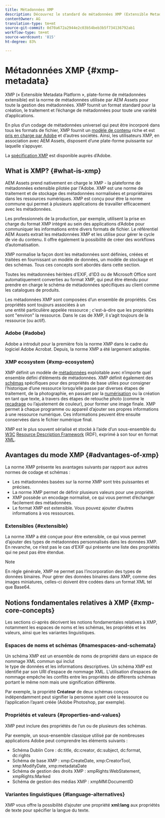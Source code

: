 ```yaml
---
title: Métadonnées XMP
description: Découvrez le standard de métadonnées XMP (Extensible Metadata Platform) utilisé par AEM Assets pour la gestion des métadonnées. XMP offre un format standard pour la création, le traitement et l’échange de métadonnées pour une multitude d’applications.
contentOwner: AG
translation-type: tm+mt
source-git-commit: 0d70a672a2944e2c03b54beb3b5f734136792ab1
workflow-type: tm+mt
source-wordcount: '815'
ht-degree: 83%

---
```



# Métadonnées XMP {#xmp-metadata}

XMP (« Extensible Metadata Platform », plate-forme de métadonnées extensible) est la norme de métadonnées utilisée par AEM Assets pour toute la gestion des métadonnées. XMP fournit un format standard pour la création, le traitement et l’échange de métadonnées pour toute une variété d’applications.

En plus d’un codage de métadonnées universel qui peut être incorporé dans tous les formats de fichier, XMP fournit un [modèle de contenu](xmp.md#xmp-core-concepts) riche et est [pris en charge par Adobe](xmp.md#advantages-of-xmp) et d’autres sociétés. Ainsi, les utilisateurs XMP, en association avec AEM Assets, disposent d’une plate-forme puissante sur laquelle s’appuyer.

La [spécification XMP](https://www.adobe.com/devnet/xmp.html) est disponible auprès d’Adobe.

## What is XMP? {#what-is-xmp}

AEM Assets prend nativement en charge le XMP - la plateforme de métadonnées extensible pilotée par l&#39;Adobe. XMP est une norme de traitement et de stockage des métadonnées normalisées et propriétaires dans les ressources numériques. XMP est conçu pour être la norme commune qui permet à plusieurs applications de travailler efficacement avec les métadonnées.

Les professionnels de la production, par exemple, utilisent la prise en charge du format XMP intégré au sein des applications d’Adobe pour communiquer les informations entre divers formats de fichier. Le référentiel AEM Assets extrait les métadonnées XMP et les utilise pour gérer le cycle de vie du contenu. Il offre également la possibilité de créer des workflows d’automatisation.

XMP normalise la façon dont les métadonnées sont définies, créées et traitées en fournissant un modèle de données, un modèle de stockage et des schémas. Tous ces concepts sont abordés dans cette section.

Toutes les métadonnées héritées d’EXIF, d’ID3 ou de Microsoft Office sont automatiquement converties au format XMP, qui peut être étendu pour prendre en charge le schéma de métadonnées spécifiques au client comme les catalogues de produits.

Les métadonnées XMP sont composées d’un ensemble de propriétés. Ces propriétés sont toujours associées à un\
une entité particulière appelée ressource ; c&#39;est-à-dire que les propriétés sont &quot;environ&quot; la ressource. Dans le cas de XMP, il s’agit toujours de la ressource (ou actif).

### Adobe {#adobe}

Adobe a introduit pour la première fois la norme XMP dans le cadre du logiciel Adobe Acrobat. Depuis, la norme XMP a été largement adoptée.

### XMP ecosystem {#xmp-ecosystem}

XMP définit un modèle de [métadonnées](https://fr.wikipedia.org/wiki/Métadonnée) exploitable avec n’importe quel ensemble défini d’éléments de métadonnées. XMP définit également des [schémas](https://en.wikipedia.org/wiki/XML_schema) spécifiques pour des propriétés de base utiles pour consigner l’historique d’une ressource lorsqu’elle passe par diverses étapes de traitement, de la photographie, en passant par la [numérisation](https://fr.wikipedia.org/wiki/Scanner_(informatique)) ou la création en tant que texte, à travers des étapes de retouche photo (comme le [recadrage](https://fr.wikipedia.org/wiki/Recadrage_(image)) ou l’ajustement de couleur), pour former une image finale. XMP permet à chaque programme ou appareil d’ajouter ses propres informations à une ressource numérique. Ces informations peuvent être ensuite conservées dans le fichier numérique final.

XMP est le plus souvent sérialisé et stocké à l’aide d’un sous-ensemble du [W3C](https://fr.wikipedia.org/wiki/World_Wide_Web_Consortium) [Resource Description Framework](https://fr.wikipedia.org/wiki/Resource_Description_Framework) (RDF), exprimé à son tour en format [XML](https://fr.wikipedia.org/wiki/Extensible_Markup_Language).

## Avantages du mode XMP  {#advantages-of-xmp}

La norme XMP présente les avantages suivants par rapport aux autres normes de codage et schémas :

* Les métadonnées basées sur la norme XMP sont très puissantes et précises.
* La norme XMP permet de définir plusieurs valeurs pour une propriété.
* XMP possède un encodage normalisé, ce qui vous permet d’échanger facilement des métadonnées.
* Le format XMP est extensible. Vous pouvez ajouter d’autres informations à vos ressources.

### Extensibles {#extensible}

La norme XMP a été conçue pour être extensible, ce qui vous permet d’ajouter des types de métadonnées personnalisés dans les données XMP. En revanche, ce n’est pas le cas d’EXIF qui présente une liste des propriétés qui ne peut pas être étendue.

>[!NOTE]
>
>En règle générale, XMP ne permet pas l’incorporation des types de données binaires. Pour gérer des données binaires dans XMP, comme des images miniatures, celles-ci doivent être codées dans un format XML tel que Base64.

## Notions fondamentales relatives à XMP {#xmp-core-concepts}

Les sections ci-après décrivent les notions fondamentales relatives à XMP, notamment les espaces de noms et les schémas, les propriétés et les valeurs, ainsi que les variantes linguistiques.

### Espaces de noms et schémas {#namespaces-and-schemata}

Un schéma XMP est un ensemble de noms de propriété dans un espace de nommage XML commun qui inclut\
le type de données et les informations descriptives. Un schéma XMP est identifié par son URI d’espace de nommage XML. L’utilisation d’espaces de nommage empêche les conflits entre les propriétés de différents schémas portant le même nom mais une signification différente.

Par exemple, la propriété **Créateur** de deux schémas conçus indépendamment peut signifier la personne ayant créé la ressource ou l’application l’ayant créée (Adobe Photoshop, par exemple).

### Propriétés et valeurs {#properties-and-values}

XMP peut inclure des propriétés de l’un ou de plusieurs des schémas.

Par exemple, un sous-ensemble classique utilisé par de nombreuses applications Adobe peut comprendre les éléments suivants :

* Schéma Dublin Core : dc:title, dc:creator, dc:subject, dc:format, dc:rights
* Schéma de base XMP : xmp:CreateDate, xmp:CreatorTool, xmp:ModifyDate, xmp:metadataDate
* Schéma de gestion des droits XMP : xmpRights:WebStatement, xmpRights:Marked
* Schéma de gestion des médias XMP : xmpMM:DocumentID

### Variantes linguistiques {#language-alternatives}

XMP vous offre la possibilité d’ajouter une propriété **xml:lang** aux propriétés de texte pour spécifier la langue du texte.
